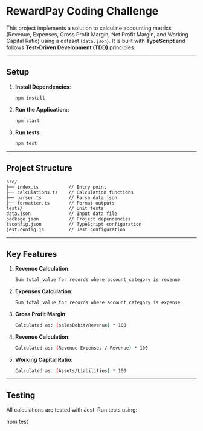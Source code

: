 # RewardPay Coding Challenge

This project implements a solution to calculate accounting metrics (Revenue, Expenses, Gross Profit Margin, Net Profit Margin, and Working Capital Ratio) using a dataset (`data.json`). It is built with **TypeScript** and follows **Test-Driven Development (TDD)** principles.

---

## Setup

1. **Install Dependencies**:  
   ```bash
   npm install
2. **Run the Application:**:  
   ```bash
   npm start
3. **Run tests**:  
   ```bash
   npm test


---

## Project Structure

```plaintext
src/
├── index.ts           // Entry point
├── calculations.ts    // Calculation functions
├── parser.ts          // Parse data.json
├── formatter.ts       // Format outputs
tests/                 // Unit tests
data.json              // Input data file
package.json           // Project dependencies
tsconfig.json          // TypeScript configuration
jest.config.js         // Jest configuration
```



---

## Key Features

1. **Revenue Calculation**:  
   ```bash
   Sum total_value for records where account_category is revenue
2. **Expenses Calculation**:  
   ```bash
   Sum total_value for records where account_category is expense
3. **Gross Profit Margin**:  
   ```bash
   Calculated as: (salesDebit/Revenue) * 100
4. **Revenue Calculation**:  
   ```bash
   Calculated as: (Revenue-Expenses / Revenue) * 100
5. **Working Capital Ratio**:  
   ```bash
   Calculated as: (Assets/Liabilities) * 100

---

## Testing

All calculations are tested with Jest. Run tests using:

npm test

